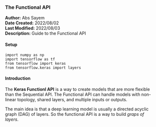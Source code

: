 ### **The Functional API**
**Author:** Abs Sayem<br>
**Date Created:** 2022/08/02<br>
**Last Modified:** 2022/08/03<br>
**Description:** Guide to the Functional API

#### **Setup**
```
import numpy as np
import tensorflow as tf
from tensorflow import keras
from tensorflow.keras import layers
```

#### **Introduction**
The **Keras Functionl API** is a way to create models that are more flexible than the Sequential API. The Functional API can handle models with non-linear topology, shared layers, and multiple inputs or outputs.

The main idea is that a deep learning model is usually a directed acyclic graph (DAG) of layers. So the functional API is a way to build *graps of layers*.